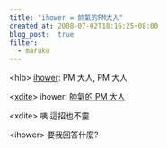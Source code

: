 ```yaml
---
title: "ihower = 帥氣的PM大人"
created_at: 2008-07-02T18:16:25+08:00
blog_post:  true
filter:
  - maruku
---
```


&lt;hlb&gt; [ihower](http://ihower.idv.tw/blog/): PM 大人, PM 大人

&lt;[xdite](http://blog.xdite.net/)&gt; ihower: [帥氣的 PM 大人](http://ihower.idv.tw/blog/)

&lt;xdite&gt; 咦 這招也不靈

&lt;ihower&gt; 要我回答什麼?
